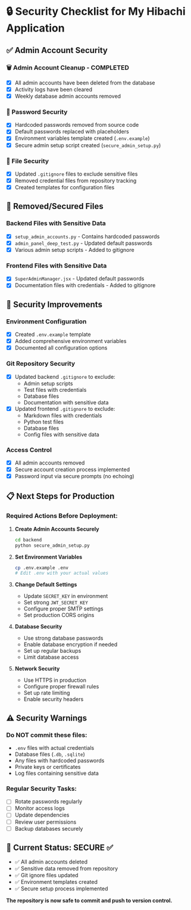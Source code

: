 # 🔒 Security Checklist for My Hibachi Application

## ✅ Admin Account Security

### 🗑️ Admin Account Cleanup - COMPLETED
- [x] All admin accounts have been deleted from the database
- [x] Activity logs have been cleared
- [x] Weekly database admin accounts removed

### 🔐 Password Security
- [x] Hardcoded passwords removed from source code
- [x] Default passwords replaced with placeholders
- [x] Environment variables template created (`.env.example`)
- [x] Secure admin setup script created (`secure_admin_setup.py`)

### 📁 File Security
- [x] Updated `.gitignore` files to exclude sensitive files
- [x] Removed credential files from repository tracking
- [x] Created templates for configuration files

## 🚫 Removed/Secured Files

### Backend Files with Sensitive Data
- [x] `setup_admin_accounts.py` - Contains hardcoded passwords
- [x] `admin_panel_deep_test.py` - Updated default passwords
- [x] Various admin setup scripts - Added to gitignore

### Frontend Files with Sensitive Data  
- [x] `SuperAdminManager.jsx` - Updated default passwords
- [x] Documentation files with credentials - Added to gitignore

## 🔧 Security Improvements

### Environment Configuration
- [x] Created `.env.example` template
- [x] Added comprehensive environment variables
- [x] Documented all configuration options

### Git Repository Security
- [x] Updated backend `.gitignore` to exclude:
  - Admin setup scripts
  - Test files with credentials
  - Database files
  - Documentation with sensitive data
- [x] Updated frontend `.gitignore` to exclude:
  - Markdown files with credentials
  - Python test files
  - Database files
  - Config files with sensitive data

### Access Control
- [x] All admin accounts removed
- [x] Secure account creation process implemented
- [x] Password input via secure prompts (no echoing)

## 📋 Next Steps for Production

### Required Actions Before Deployment:

1. **Create Admin Accounts Securely**
   ```bash
   cd backend
   python secure_admin_setup.py
   ```

2. **Set Environment Variables**
   ```bash
   cp .env.example .env
   # Edit .env with your actual values
   ```

3. **Change Default Settings**
   - Update `SECRET_KEY` in environment
   - Set strong `JWT_SECRET_KEY`
   - Configure proper SMTP settings
   - Set production CORS origins

4. **Database Security**
   - Use strong database passwords
   - Enable database encryption if needed
   - Set up regular backups
   - Limit database access

5. **Network Security**
   - Use HTTPS in production
   - Configure proper firewall rules
   - Set up rate limiting
   - Enable security headers

## ⚠️ Security Warnings

### Do NOT commit these files:
- `.env` files with actual credentials
- Database files (`.db`, `.sqlite`)
- Any files with hardcoded passwords
- Private keys or certificates
- Log files containing sensitive data

### Regular Security Tasks:
- [ ] Rotate passwords regularly
- [ ] Monitor access logs
- [ ] Update dependencies
- [ ] Review user permissions
- [ ] Backup databases securely

## 🎯 Current Status: SECURE ✅

- ✅ All admin accounts deleted
- ✅ Sensitive data removed from repository
- ✅ Git ignore files updated
- ✅ Environment templates created
- ✅ Secure setup process implemented

**The repository is now safe to commit and push to version control.**
